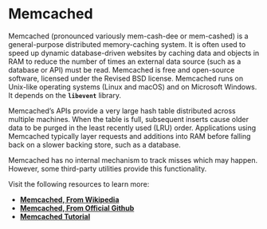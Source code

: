 # **Memcached**

Memcached (pronounced variously mem-cash-dee or mem-cashed) is a general-purpose distributed memory-caching system. It is often used to speed up dynamic database-driven websites by caching data and objects in RAM to reduce the number of times an external data source (such as a database or API) must be read. Memcached is free and open-source software, licensed under the Revised BSD license. Memcached runs on Unix-like operating systems (Linux and macOS) and on Microsoft Windows. It depends on the **`libevent`** library.

Memcached’s APIs provide a very large hash table distributed across multiple machines. When the table is full, subsequent inserts cause older data to be purged in the least recently used (LRU) order. Applications using Memcached typically layer requests and additions into RAM before falling back on a slower backing store, such as a database.

Memcached has no internal mechanism to track misses which may happen. However, some third-party utilities provide this functionality.

Visit the following resources to learn more:

- **[Memcached, From Wikipedia](https://en.wikipedia.org/wiki/Memcached)**
- **[Memcached, From Official Github](https://github.com/memcached/memcached#readme)**
- **[Memcached Tutorial](https://www.tutorialspoint.com/memcached/index.htm)**